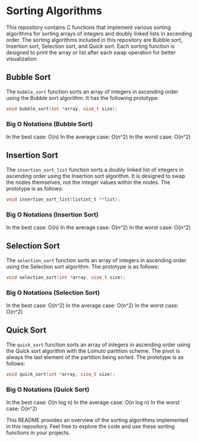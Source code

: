 # Sorting Algorithms

This repository contains C functions that implement various sorting algorithms for sorting arrays of integers and doubly linked lists in ascending order. The sorting algorithms included in this repository are Bubble sort, Insertion sort, Selection sort, and Quick sort. Each sorting function is designed to print the array or list after each swap operation for better visualization.

## Bubble Sort

The `bubble_sort` function sorts an array of integers in ascending order using the Bubble sort algorithm. It has the following prototype:

```c
void bubble_sort(int *array, size_t size);
```

### Big O Notations (Bubble Sort)

In the best case: O(n)
In the average case: O(n^2)
In the worst case: O(n^2)

## Insertion Sort

The `insertion_sort_list` function sorts a doubly linked list of integers in ascending order using the Insertion sort algorithm. It is designed to swap the nodes themselves, not the integer values within the nodes. The prototype is as follows:

```c
void insertion_sort_list(listint_t **list);
```

### Big O Notations (Insertion Sort)

In the best case: O(n)
In the average case: O(n^2)
In the worst case: O(n^2)

## Selection Sort

The `selection_sort` function sorts an array of integers in ascending order using the Selection sort algorithm. The prototype is as follows:

```c
void selection_sort(int *array, size_t size);
```

### Big O Notations (Selection Sort)

In the best case: O(n^2)
In the average case: O(n^2)
In the worst case: O(n^2)

## Quick Sort

The `quick_sort` function sorts an array of integers in ascending order using the Quick sort algorithm with the Lomuto partition scheme. The pivot is always the last element of the partition being sorted. The prototype is as follows:

```c
void quick_sort(int *array, size_t size);
```

### Big O Notations (Quick Sort)

In the best case: O(n log n)
In the average case: O(n log n)
In the worst case: O(n^2)

This README provides an overview of the sorting algorithms implemented in this repository. Feel free to explore the code and use these sorting functions in your projects.
